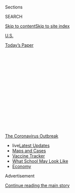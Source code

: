 <div id="app">

<div>

<div>

<div>

<div class="NYTAppHideMasthead css-1q2w90k e1suatyy0">

<div class="section css-ui9rw0 e1suatyy2">

<div class="css-eph4ug er09x8g0">

<div class="css-6n7j50">

</div>

<span class="css-1dv1kvn">Sections</span>

<div class="css-10488qs">

<span class="css-1dv1kvn">SEARCH</span>

</div>

[Skip to content](#site-content)[Skip to site
index](#site-index)

</div>

<div id="masthead-section-label" class="css-1wr3we4 eaxe0e00">

[U.S.](https://www.nytimes.com/section/us)

</div>

<div class="css-10698na e1huz5gh0">

</div>

</div>

<div id="masthead-bar-one" class="section hasLinks css-15hmgas e1csuq9d3">

<div class="css-uqyvli e1csuq9d0">

</div>

<div class="css-1uqjmks e1csuq9d1">

</div>

<div class="css-9e9ivx">

[](https://myaccount.nytimes.com/auth/login?response_type=cookie&client_id=vi)

</div>

<div class="css-1bvtpon e1csuq9d2">

[Today’s
Paper](https://www.nytimes.com/section/todayspaper)

</div>

</div>

</div>

</div>

<div data-aria-hidden="false">

<div id="site-content" data-role="main">

<div>

<div class="css-1aor85t" style="opacity:0.000000001;z-index:-1;visibility:hidden">

<div class="css-1hqnpie">

<div class="css-epjblv">

<span class="css-17xtcya">[U.S.](/section/us)</span><span class="css-x15j1o">|</span><span class="css-fwqvlz">As
Virus Surges, Younger People Account for ‘Disturbing’ Number of
Cases</span>

</div>

<div class="css-k008qs">

<div class="css-1iwv8en">

<span class="css-18z7m18"></span>

<div>

</div>

</div>

<span class="css-1n6z4y">https://nyti.ms/2YvRmPk</span>

<div class="css-1705lsu">

<div class="css-4xjgmj">

<div class="css-4skfbu" data-role="toolbar" data-aria-label="Social Media Share buttons, Save button, and Comments Panel with current comment count" data-testid="share-tools">

  - 
  - 
  - 
  - 
    
    <div class="css-6n7j50">
    
    </div>

  - 
  - 

</div>

</div>

</div>

</div>

</div>

</div>

<div id="NYT_TOP_BANNER_REGION" class="css-13pd83m">

<div>

<div id="styln-prism-menu-1592847958612" class="section interactive-content interactive-size-medium css-1edisqu">

<div class="css-17ih8de interactive-body">

<div id="scroll-container" class="css-1gj85ro">

[<span class="styln-title-wrap"><span class="css-1pje3qr">The
Coronavirus</span><span class="css-1pje3qr">
Outbreak</span></span>](https://www.nytimes.com/news-event/coronavirus?action=click&pgtype=Article&state=default&region=TOP_BANNER&context=storylines_menu)

  - <span class="css-kqxiym" data-emphasize="true">live</span>[Latest
    Updates](https://www.nytimes.com/2020/08/01/world/coronavirus-covid-19.html?action=click&pgtype=Article&state=default&region=TOP_BANNER&context=storylines_menu)
  - [Maps and
    Cases](https://www.nytimes.com/interactive/2020/us/coronavirus-us-cases.html?action=click&pgtype=Article&state=default&region=TOP_BANNER&context=storylines_menu)
  - [Vaccine
    Tracker](https://www.nytimes.com/interactive/2020/science/coronavirus-vaccine-tracker.html?action=click&pgtype=Article&state=default&region=TOP_BANNER&context=storylines_menu)
  - [What School May Look
    Like](https://www.nytimes.com/interactive/2020/07/29/us/schools-reopening-coronavirus.html?action=click&pgtype=Article&state=default&region=TOP_BANNER&context=storylines_menu)
  - [Economy](https://www.nytimes.com/live/2020/07/31/business/stock-market-today-coronavirus?action=click&pgtype=Article&state=default&region=TOP_BANNER&context=storylines_menu)

</div>

</div>

</div>

</div>

</div>

<div id="top-wrapper" class="css-1sy8kpn">

<div id="top-slug" class="css-l9onyx">

Advertisement

</div>

[Continue reading the main
story](#after-top)

<div class="ad top-wrapper" style="text-align:center;height:100%;display:block;min-height:250px">

<div id="top" class="place-ad" data-position="top" data-size-key="top">

</div>

</div>

<div id="after-top">

</div>

</div>

<div>

<div id="sponsor-wrapper" class="css-1hyfx7x">

<div id="sponsor-slug" class="css-19vbshk">

Supported by

</div>

[Continue reading the main
story](#after-sponsor)

<div id="sponsor" class="ad sponsor-wrapper" style="text-align:center;height:100%;display:block">

</div>

<div id="after-sponsor">

</div>

</div>

<div class="css-186x18t">

</div>

<div class="css-1vkm6nb ehdk2mb0">

# As Virus Surges, Younger People Account for ‘Disturbing’ Number of Cases

</div>

People in their 20s, 30s and 40s account for a growing proportion of the
cases in many places, raising fears that asymptomatic young people are
helping to fuel the virus’s spread.

<div class="css-79elbk" data-testid="photoviewer-wrapper">

<div class="css-z3e15g" data-testid="photoviewer-wrapper-hidden">

</div>

<div class="css-1a48zt4 ehw59r15" data-testid="photoviewer-children">

![<span class="css-16f3y1r e13ogyst0" data-aria-hidden="true">Swimmers
at the beach on Thursday in Fort Lauderdale, Fla. The median age of
Floridians testing positive for the coronavirus has dropped from 65 in
March to 35 now, officials said.
</span><span class="css-cnj6d5 e1z0qqy90" itemprop="copyrightHolder"><span class="css-1ly73wi e1tej78p0">Credit...</span><span><span>Saul
Martinez for The New York
Times</span></span></span>](https://static01.nyt.com/images/2020/06/25/us/25VIRUS-YOUTH-fla/merlin_173924568_9f1e3875-2994-44cd-9462-06493ff51739-articleLarge.jpg?quality=75&auto=webp&disable=upscale)

</div>

</div>

<div class="css-18e8msd">

<div class="css-pdw9fk epjyd6m0">

<div class="css-1txwxcy ey68jwv0" data-aria-hidden="true">

[![Julie
Bosman](https://static01.nyt.com/images/2018/11/09/multimedia/author-julie-bosman/author-julie-bosman-thumbLarge.png
"Julie Bosman")](https://www.nytimes.com/by/julie-bosman)[![Sarah
Mervosh](https://static01.nyt.com/images/2018/07/18/multimedia/author-sarah-mervosh/author-sarah-mervosh-thumbLarge-v3.png
"Sarah Mervosh")](https://www.nytimes.com/by/sarah-mervosh)

</div>

<div class="css-1baulvz">

By [<span class="css-1baulvz" itemprop="name">Julie
Bosman</span>](https://www.nytimes.com/by/julie-bosman) and
[<span class="css-1baulvz last-byline" itemprop="name">Sarah
Mervosh</span>](https://www.nytimes.com/by/sarah-mervosh)

</div>

</div>

  - 
    
    <div class="css-ld3wwf e16638kd2">
    
    Published June 25, 2020Updated July 23,
    2020
    
    </div>

  - 
    
    <div class="css-4xjgmj">
    
    <div class="css-pvvomx" data-role="toolbar" data-aria-label="Social Media Share buttons, Save button, and Comments Panel with current comment count" data-testid="share-tools">
    
      - 
      - 
      - 
      - 
        
        <div class="css-6n7j50">
        
        </div>
    
      - 
      - 
    
    </div>
    
    </div>

</div>

</div>

<div class="section meteredContent css-1r7ky0e" name="articleBody" itemprop="articleBody">

<div class="css-1fanzo5 StoryBodyCompanionColumn">

<div class="css-53u6y8">

CHICAGO — Younger people are making up a growing percentage of new
coronavirus cases in cities and states where the virus is now surging, a
trend that has alarmed public health officials and prompted renewed
pleas for masks and social distancing.

In Arizona, where [drive-up sites are
overwhelmed](https://www.nytimes.com/2020/06/25/upshot/virus-testing-shortfall-arizona.html)
by people seeking coronavirus tests, [people ages 20 to 44 account for
nearly
half](https://www.azdhs.gov/preparedness/epidemiology-disease-control/infectious-disease-epidemiology/covid-19/dashboards/index.php)
of all cases. In Florida, which breaks records for new cases nearly
every day, the median age of residents testing positive for the virus
has dropped to 35, down from 65 in March.

And in [Texas, where the governor
paused](https://www.nytimes.com/2020/06/25/us/texas-coronavirus-cases-reopening.html)
the reopening process on Thursday as hospitals grow increasingly
crowded, young people now account for the majority of new cases in
several urban centers. In Cameron County, which includes Brownsville and
the tourist town of South Padre Island, people under 40 make up more
than half of newly reported cases.

“What is clear is that the proportion of people who are younger appears
to have dramatically changed,” said Joseph McCormick, a professor of
epidemiology at UTHealth School of Public Health in Brownsville. “It’s
really quite disturbing.”

</div>

</div>

<div class="css-1fanzo5 StoryBodyCompanionColumn">

<div class="css-53u6y8">

The pattern is drawing notice from mayors, governors and public health
officials, and comes as a worrisome sign for cities and institutions as
they look to the fall. The rise in cases among younger people could
complicate the plans of leaders who are eager to open schools and
universities, resume athletic events and return to normal life and a
fully functioning economy.

</div>

</div>

<div>

</div>

<div class="css-1fanzo5 StoryBodyCompanionColumn">

<div class="css-53u6y8">

The increases could reflect a simple reality: Since many states have
reopened bars, restaurants and offices, the coronavirus has been allowed
to spread more widely across communities, including to more young
people. But people in their 20s and 30s are also more likely to go out
socializing, experts say, raising concerns that asymptomatic young
people are helping to spread the virus to more vulnerable Americans at a
time when cases are surging dangerously in the South and the West.

Dr. Robert Redfield, the director of the Centers for Disease Control and
Prevention, said on Thursday that younger people have helped fuel the
increase in known coronavirus infections — and that in the past, many of
those infections went undiagnosed.

“Our best estimate right now is that for every case that was reported,
there actually were 10 other infections,” he said.

</div>

</div>

<div class="css-1fanzo5 StoryBodyCompanionColumn">

<div class="css-53u6y8">

No single answer fully accounts for the surge of cases among young
people, who are less likely to be hospitalized or die from the
coronavirus than older
people.

<div id="NYT_MAIN_CONTENT_1_REGION" class="css-9tf9ac">

<div>

<div id="styln-covid-updates-world" class="section interactive-content interactive-size-medium css-1ftcdic">

<div class="css-17ih8de interactive-body">

<div id="styln-briefing-block" data-asset-id="QXJ0aWNsZTpueXQ6Ly9hcnRpY2xlLzhiMjRmNTQ0LWVhMmUtNTlmNC1hMDZiLTM0YWI3YTlmN2E4YQ==">

<div class="briefing-block-header-section">

# [Latest Updates: Global Coronavirus Outbreak](https://www.nytimes.com/2020/08/01/world/coronavirus-covid-19.html?action=click&pgtype=Article&state=default&region=MAIN_CONTENT_1&context=storylines_live_updates)

<div class="briefing-block-ts">

Updated 2020-08-02T07:42:09.613Z

</div>

</div>

  - [The U.S. reels as July cases more than double the total of any
    other
    month.](https://www.nytimes.com/2020/08/01/world/coronavirus-covid-19.html?action=click&pgtype=Article&state=default&region=MAIN_CONTENT_1&context=storylines_live_updates#link-34047410)
  - [Top U.S. officials work to break an impasse over the federal
    jobless
    benefit.](https://www.nytimes.com/2020/08/01/world/coronavirus-covid-19.html?action=click&pgtype=Article&state=default&region=MAIN_CONTENT_1&context=storylines_live_updates#link-780ec966)
  - [Its outbreak untamed, Melbourne goes into even greater
    lockdown.](https://www.nytimes.com/2020/08/01/world/coronavirus-covid-19.html?action=click&pgtype=Article&state=default&region=MAIN_CONTENT_1&context=storylines_live_updates#link-2bc8948)

<div class="briefing-block-footer">

<div class="briefing-block-footer-meta">

[See more
updates](https://www.nytimes.com/2020/08/01/world/coronavirus-covid-19.html?action=click&pgtype=Article&state=default&region=MAIN_CONTENT_1&context=storylines_live_updates)

</div>

<div class="briefing-block-briefinglinks">

<span>More live coverage:</span>
[Markets](https://www.nytimes.com/live/2020/07/31/business/stock-market-today-coronavirus?action=click&pgtype=Article&state=default&region=MAIN_CONTENT_1&context=storylines_live_updates)

</div>

</div>

</div>

</div>

</div>

</div>

</div>

“Is it the governor’s reopening? Is it Memorial Day? Is it the George
Floyd demonstrations? Is it going to the beach?” said Eric Boerwinkle,
dean of the UTHealth School of Public Health in Houston. “We don’t
really know, but it is probably all of those things that are
contributing.”

The United States recorded 36,975 new cases on Wednesday, a new high
point in daily cases as the country confronted a new stage of the crisis
two months after the previous high in late April. The resurgence is most
immediately threatening states that reopened relatively early in the
South and the West. Alabama, Florida, Oklahoma, South Carolina and Texas
all reported their highest single-day totals this week, as did Montana
and Utah, and cases were rising in 29 states on Thursday.

Adriana Carter, 21, is among the newly infected.

</div>

</div>

<div>

</div>

<div class="css-1fanzo5 StoryBodyCompanionColumn">

<div class="css-53u6y8">

For many weeks this spring, she said, she took steps to limit her
exposure, eating many of her meals at her apartment in San Marcos,
Texas, and wearing a mask when going in and out of stores. At the one
Black Lives Matter protest she attended, most people were in masks.

But after a particularly long week of juggling online summer classes and
her job at an eye clinic, Ms. Carter took a risk one Saturday night in
early June and met a friend at the Square, a popular bar district
downtown. Though they were careful to avoid the most crowded spots, they
chose not to wear masks as they sipped drinks inside and endured the hot
Texas weather.

Days later, her friend woke up feeling ill. Both tested positive for the
virus.

“We were told we could go out to bars,” she said, adding that she had
been careful to quarantine since she learned that she had been exposed.
“It’s very unusual for anyone in their 20s to stay at home all the
time — not giving any excuses or anything, but I just think we are all
just trying to do the best we can.”

</div>

</div>

<div class="css-1fanzo5 StoryBodyCompanionColumn">

<div class="css-53u6y8">

The new cases among young people may appear to be a departure from the
early days of the pandemic when infections in nursing homes were
spiraling out of control, and the virus appeared at higher rates among
older people in New York City.

Experts cautioned that the seemingly new prevalence among young people
may be, in part, a reflection of more widely available testing. But the
growing numbers of people hospitalized in states like North Carolina and
Texas also suggest increased transmission of the virus.

Even now, people younger than 50 are being hospitalized at a far lower
rate than people older than that, [according to C.D.C.
data](https://www.cdc.gov/coronavirus/2019-ncov/covid-data/covidview/index.html).

While the effect of the coronavirus on younger people “may not be highly
associated with hospitalization and death,” Dr. Redfield said, “they do
act as a transmission connector for individuals that could in fact be at
a higher risk.”

In Florida, which has emerged as a particularly concerning hot spot,
reopened bars have been a source of contagion among young people. The
state shut down the Knight’s Pub, a popular bar near the University of
Central Florida in Orlando, after 28 patrons and 13 employees were
infected.

In Miami-Dade County, the number of known coronavirus cases among 18- to
34-year-olds increased fivefold in a month, to more than 1,000, Mayor
Carlos Gimenez said this week.

“They’re thinking they’re invincible,” he said, adding that many of the
infected have no symptoms.

They are at higher risk, though, if they are overweight or have diabetes
or other medical conditions, he said. About a third of the coronavirus
patients at the public Jackson Health System were from that age group,
and about half had a high body mass index, Mr. Gimenez said.

</div>

</div>

<div class="css-1fanzo5 StoryBodyCompanionColumn">

<div class="css-53u6y8">

Gov. Ron DeSantis described “a real explosion in new cases” among
younger people. “Part of that is just natural,” he said. “You kind of go
and you want to be doing things. You want to be out and about. The folks
who are older and would be more vulnerable are being a bit more
careful.”

In fact, some experts believe that a decision by older people to stay
home and exercise caution to avoid the virus may, in part, help explain
why young people appear to be an increasing portion of new cases.

</div>

</div>

<div class="css-79elbk" data-testid="photoviewer-wrapper">

<div class="css-z3e15g" data-testid="photoviewer-wrapper-hidden">

</div>

<div class="css-1a48zt4 ehw59r15" data-testid="photoviewer-children">

![<span class="css-16f3y1r e13ogyst0" data-aria-hidden="true">People
waited in their cars at a drive-through coronavirus testing site at
United Memorial Medical Center in Houston on
Thursday.</span><span class="css-cnj6d5 e1z0qqy90" itemprop="copyrightHolder"><span class="css-1ly73wi e1tej78p0">Credit...</span><span>Callaghan
O'Hare for The New York
Times</span></span>](https://static01.nyt.com/images/2020/06/25/us/25VIRUS-YOUTH-tx/merlin_173920437_0c7f16c1-5d96-4261-83be-3c5e34a66929-articleLarge.jpg?quality=75&auto=webp&disable=upscale)

</div>

</div>

<div class="css-1fanzo5 StoryBodyCompanionColumn">

<div class="css-53u6y8">

In Dallas County, people between the ages of 18 and 40 have made up 52
percent of newly reported cases since the beginning of June, a jump from
the 38 percent that young people represented in March, [according to
county
data](https://www.dallascounty.org/Assets/uploads/docs/hhs/2019-nCoV/COVID-19%20DCHHS%20Summary_062320.pdf).

<div id="NYT_MAIN_CONTENT_3_REGION" class="css-9tf9ac">

<div>

<div id="styln-prism-freeform-1594220623585" class="section interactive-content interactive-size-medium css-1ftcdic">

<div class="css-17ih8de interactive-body">

<div id="prism-freeform-block-62021" class="css-19mumt8" data-role="complementary" data-storyline="The Coronavirus Outbreak" data-truncated="true" tabindex="0">

<div class="css-a8d9oz">

<div class="css-eb027h">

[](https://www.nytimes.com/news-event/coronavirus?action=click&pgtype=Article&state=default&region=MAIN_CONTENT_3&context=storylines_faq)

### The Coronavirus Outbreak ›

#### Frequently Asked Questions

Updated July 27, 2020

  - #### Should I refinance my mortgage?
    
      - [It could be a good
        idea,](https://www.nytimes.com/article/coronavirus-money-unemployment.html?action=click&pgtype=Article&state=default&region=MAIN_CONTENT_3&context=storylines_faq)
        because mortgage rates have [never been
        lower.](https://www.nytimes.com/2020/07/16/business/mortgage-rates-below-3-percent.html?action=click&pgtype=Article&state=default&region=MAIN_CONTENT_3&context=storylines_faq)
        Refinancing requests have pushed mortgage applications to some
        of the highest levels since 2008, so be prepared to get in line.
        But defaults are also up, so if you’re thinking about buying a
        home, be aware that some lenders have tightened their standards.

  - #### What is school going to look like in September?
    
      - It is unlikely that many schools will return to a normal
        schedule this fall, requiring the grind of [online
        learning](https://www.nytimes.com/2020/06/05/us/coronavirus-education-lost-learning.html?action=click&pgtype=Article&state=default&region=MAIN_CONTENT_3&context=storylines_faq),
        [makeshift child
        care](https://www.nytimes.com/2020/05/29/us/coronavirus-child-care-centers.html?action=click&pgtype=Article&state=default&region=MAIN_CONTENT_3&context=storylines_faq)
        and [stunted
        workdays](https://www.nytimes.com/2020/06/03/business/economy/coronavirus-working-women.html?action=click&pgtype=Article&state=default&region=MAIN_CONTENT_3&context=storylines_faq)
        to continue. California’s two largest public school districts —
        Los Angeles and San Diego — said on July 13, that [instruction
        will be remote-only in the
        fall](https://www.nytimes.com/2020/07/13/us/lausd-san-diego-school-reopening.html?action=click&pgtype=Article&state=default&region=MAIN_CONTENT_3&context=storylines_faq),
        citing concerns that surging coronavirus infections in their
        areas pose too dire a risk for students and teachers. Together,
        the two districts enroll some 825,000 students. They are the
        largest in the country so far to abandon plans for even a
        partial physical return to classrooms when they reopen in
        August. For other districts, the solution won’t be an
        all-or-nothing approach. [Many
        systems](https://bioethics.jhu.edu/research-and-outreach/projects/eschool-initiative/school-policy-tracker/),
        including the nation’s largest, New York City, are devising
        [hybrid
        plans](https://www.nytimes.com/2020/06/26/us/coronavirus-schools-reopen-fall.html?action=click&pgtype=Article&state=default&region=MAIN_CONTENT_3&context=storylines_faq)
        that involve spending some days in classrooms and other days
        online. There’s no national policy on this yet, so check with
        your municipal school system regularly to see what is happening
        in your community.

  - #### Is the coronavirus airborne?
    
      - The coronavirus [can stay aloft for hours in tiny droplets in
        stagnant
        air](https://www.nytimes.com/2020/07/04/health/239-experts-with-one-big-claim-the-coronavirus-is-airborne.html?action=click&pgtype=Article&state=default&region=MAIN_CONTENT_3&context=storylines_faq),
        infecting people as they inhale, mounting scientific evidence
        suggests. This risk is highest in crowded indoor spaces with
        poor ventilation, and may help explain super-spreading events
        reported in meatpacking plants, churches and restaurants. [It’s
        unclear how often the virus is
        spread](https://www.nytimes.com/2020/07/06/health/coronavirus-airborne-aerosols.html?action=click&pgtype=Article&state=default&region=MAIN_CONTENT_3&context=storylines_faq)
        via these tiny droplets, or aerosols, compared with larger
        droplets that are expelled when a sick person coughs or sneezes,
        or transmitted through contact with contaminated surfaces, said
        Linsey Marr, an aerosol expert at Virginia Tech. Aerosols are
        released even when a person without symptoms exhales, talks or
        sings, according to Dr. Marr and more than 200 other experts,
        who [have outlined the evidence in an open letter to the World
        Health
        Organization](https://academic.oup.com/cid/article/doi/10.1093/cid/ciaa939/5867798).

  - #### What are the symptoms of coronavirus?
    
      - Common symptoms [include fever, a dry cough, fatigue and
        difficulty breathing or shortness of
        breath.](https://www.nytimes.com/article/symptoms-coronavirus.html?action=click&pgtype=Article&state=default&region=MAIN_CONTENT_3&context=storylines_faq)
        Some of these symptoms overlap with those of the flu, making
        detection difficult, but runny noses and stuffy sinuses are less
        common. [The C.D.C. has
        also](https://www.nytimes.com/2020/04/27/health/coronavirus-symptoms-cdc.html?action=click&pgtype=Article&state=default&region=MAIN_CONTENT_3&context=storylines_faq)
        added chills, muscle pain, sore throat, headache and a new loss
        of the sense of taste or smell as symptoms to look out for. Most
        people fall ill five to seven days after exposure, but symptoms
        may appear in as few as two days or as many as 14 days.

  - #### Does asymptomatic transmission of Covid-19 happen?
    
      - So far, the evidence seems to show it does. A widely cited
        [paper](https://www.nature.com/articles/s41591-020-0869-5)
        published in April suggests that people are most infectious
        about two days before the onset of coronavirus symptoms and
        estimated that 44 percent of new infections were a result of
        transmission from people who were not yet showing symptoms.
        Recently, a top expert at the World Health Organization stated
        that transmission of the coronavirus by people who did not have
        symptoms was “very rare,” [but she later walked back that
        statement.](https://www.nytimes.com/2020/06/09/world/coronavirus-updates.html?action=click&pgtype=Article&state=default&region=MAIN_CONTENT_3&context=storylines_faq#link-1f302e21)

<div id="styln-survey-component-62021" class="styln-survey-component" data-surveyname="faq" data-surveystoryline="coronavirus">

</div>

</div>

<div class="css-6mllg9">

</div>

<div class="css-pmm6ed">

<span class="css-5gimkt"></span>

</div>

</div>

</div>

</div>

</div>

</div>

</div>

At the same time, older people have begun to represent a smaller portion
of the total number of people who test positive for the virus. In June,
people over 65 have made up 8 percent of new confirmed cases in Dallas
County, down from 16 percent in March.

The situation is particularly unsettling in Hays County, home to Texas
State University in San Marcos. Coronavirus cases have surged since the
beginning of June, to 2,100 this week, from 371 at the start of the
month. People in their 20s now make up more than half of all known
cases, officials said.

In Arizona, rising infections have set many people on edge, including
some residents in their 20s and 30s.

</div>

</div>

<div class="css-1fanzo5 StoryBodyCompanionColumn">

<div class="css-53u6y8">

In the Arcadia neighborhood of Phoenix, Ian Bartczak, who is 31, said he
did not feel comfortable dining out at restaurants and was dismayed to
see crowds of young people squeezing onto patios and bars on a
commercial strip near his home.

“It goes back to, what is a want and what is a need?” said Mr. Bartczak,
who works for an education technology company. “Did you have to go to a
big swimming party or El Hefe nightclub with your friends?”

His point of view has created awkwardness with some friends, he said. He
has turned down invitations to go out for sushi, and been puzzled by
friends who chose to visit casinos.

“It’s affected some of my relationships because I won’t see them or get
kind of angry,” he said. “How are you not willing to help the old lady
behind you who could have a poor immune system? Or help lower our cases
so we can increase our economy?”

In Phoenix, Michael Donoghue, an investment analyst who is 33, said he
felt comfortable going out — carefully — since he is single and healthy,
lives alone and takes care to avoid close contact with people who might
be at risk, like his 91-year-old grandmother.

Only once since restrictions were lifted in that state has he felt
uncomfortable while out, he said. A bar he visited with friends in
Scottsdale was crowded.

“It just felt like, should we be doing this right now?” he said.

The resurgence of the virus has echoes of its earliest days in the
United States, as places like California and Washington State, which saw
some of the country’s first outbreaks, were seeing new upticks.

</div>

</div>

<div class="css-1fanzo5 StoryBodyCompanionColumn">

<div class="css-53u6y8">

In King County, Wash., which includes Seattle, people in their 20s and
30s make up about 45 percent of new coronavirus cases — a number that
was 25 percent in March, according to Dr. Judith A. Malmgren, an
epidemiologist in Seattle.

She believes the real percentage is even larger than what is being
measured because younger people are less likely to be symptomatic. That
said, she warned that the risk of infecting other people was serious.

“Just because you’re in an age group that is less likely to die from
coronavirus,” she said, “does not mean that you live alone.”

Julie Bosman reported from Chicago, and Sarah Mervosh from Pittsburgh.
Patricia Mazzei contributed reporting from Miami, and Mitch Smith from
Chicago.

</div>

</div>

<div>

</div>

</div>

<div>

</div>

<div>

</div>

<div>

</div>

<div>

<div id="bottom-wrapper" class="css-1ede5it">

<div id="bottom-slug" class="css-l9onyx">

Advertisement

</div>

[Continue reading the main
story](#after-bottom)

<div id="bottom" class="ad bottom-wrapper" style="text-align:center;height:100%;display:block;min-height:90px">

</div>

<div id="after-bottom">

</div>

</div>

</div>

</div>

</div>

## Site Index

<div>

</div>

## Site Information Navigation

  - [© <span>2020</span> <span>The New York Times
    Company</span>](https://help.nytimes.com/hc/en-us/articles/115014792127-Copyright-notice)

<!-- end list -->

  - [NYTCo](https://www.nytco.com/)
  - [Contact
    Us](https://help.nytimes.com/hc/en-us/articles/115015385887-Contact-Us)
  - [Work with us](https://www.nytco.com/careers/)
  - [Advertise](https://nytmediakit.com/)
  - [T Brand Studio](http://www.tbrandstudio.com/)
  - [Your Ad
    Choices](https://www.nytimes.com/privacy/cookie-policy#how-do-i-manage-trackers)
  - [Privacy](https://www.nytimes.com/privacy)
  - [Terms of
    Service](https://help.nytimes.com/hc/en-us/articles/115014893428-Terms-of-service)
  - [Terms of
    Sale](https://help.nytimes.com/hc/en-us/articles/115014893968-Terms-of-sale)
  - [Site
    Map](https://spiderbites.nytimes.com)
  - [Help](https://help.nytimes.com/hc/en-us)
  - [Subscriptions](https://www.nytimes.com/subscription?campaignId=37WXW)

</div>

</div>

</div>

</div>

